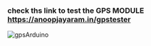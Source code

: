 ### check ths link to test the GPS MODULE https://anoopjayaram.in/gpstester
 
![gpsArduino](https://github.com/anoopjayaram/GPS_ARDUINO/assets/66719752/2ce5bbae-2c1b-47c6-89e0-100d4273d842)
